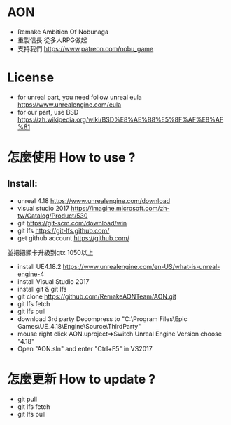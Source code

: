 # AON
- Remake Ambition Of Nobunaga
- 重製信長 從多人RPG做起
- 支持我們 https://www.patreon.com/nobu_game

# License
- for unreal part, you need follow unreal eula https://www.unrealengine.com/eula
- for our part, use BSD https://zh.wikipedia.org/wiki/BSD%E8%AE%B8%E5%8F%AF%E8%AF%81

# 怎麼使用 How to use ?

## Install:
- unreal 4.18  https://www.unrealengine.com/download
- visual studio 2017 https://imagine.microsoft.com/zh-tw/Catalog/Product/530
- git  https://git-scm.com/download/win
- git lfs   https://git-lfs.github.com/
- get github account  https://github.com/

並把把顯卡升級到gtx 1050以上
- install UE4.18.2 https://www.unrealengine.com/en-US/what-is-unreal-engine-4
- install Visual Studio 2017
- install git & git lfs
- git clone https://github.com/RemakeAONTeam/AON.git
- git lfs fetch
- git lfs pull
- download 3rd party Decompress to "C:\Program Files\Epic Games\UE_4.18\Engine\Source\ThirdParty"
- mouse right click AON.uproject=>Switch Unreal Engine Version choose "4.18"
- Open "AON.sln" and enter "Ctrl+F5" in VS2017

# 怎麼更新 How to update ?
- git pull
- git lfs fetch
- git lfs pull
